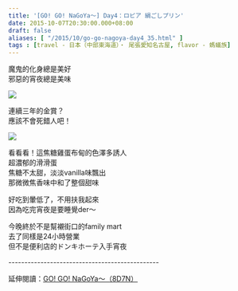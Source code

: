 ```yaml
---
title: '[GO! GO! NaGoYa～] Day4：ロピア 絹ごしプリン'
date: 2015-10-07T20:30:00.000+08:00
draft: false
aliases: [ "/2015/10/go-go-nagoya-day4_35.html" ]
tags : [travel - 日本（中部東海道）・ 尾張愛知名古屋, flavor - 螞蟻族]
---
```


魔鬼的化身總是美好  
邪惡的宵夜總是美味  

[![](https://c1.staticflickr.com/1/613/21752958710_7ee17302e8_z.jpg)](https://c1.staticflickr.com/1/613/21752958710_7ee17302e8_z.jpg)

連續三年的金賞？  
應該不會死錯人吧！  

[![](https://c2.staticflickr.com/6/5763/21752957260_56a96b130d_z.jpg)](https://c2.staticflickr.com/6/5763/21752957260_56a96b130d_z.jpg)

看看看！這焦糖雞蛋布甸的色澤多誘人  
超濃郁的滑滑蛋  
焦糖不太甜，淡淡vanilla味飄出  
那微微焦香味中和了整個甜味  
  
好吃到暈低了，不用扶我起來  
因為吃完宵夜是要睡覺der～  
  
今晚終於不是幫襯街口的family mart  
去了同樣是24小時營業  
但不是便利店的ドンキホーテ入手宵夜  
  
\-----------------------------------------------  
  
延伸閱讀：[GO! GO! NaGoYa～（8D7N）](http://www.hidie.net/2015/11/go-go-nagoya8d7n.html)